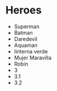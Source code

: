# Heroes

* Superman
* Batman
* Daredevil
* Aquaman
* linterna verde
* Mujer Maravilla
* Robin
* 3
* 3.1
* 3.2
